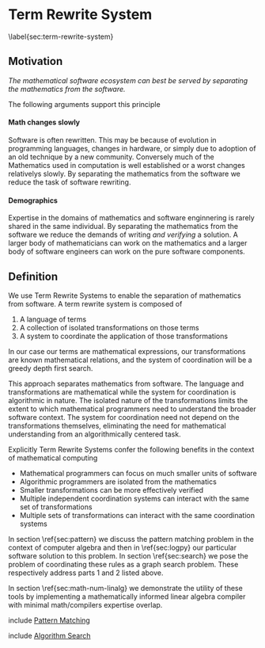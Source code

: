 
Term Rewrite System
===================

\label{sec:term-rewrite-system}

Motivation
----------

*The mathematical software ecosystem can best be served by separating the mathematics from the software.*

The following arguments support this principle

#### Math changes slowly

Software is often rewritten.  This may be because of evolution in programming languages, changes in hardware, or simply due to adoption of an old technique by a new community.  Conversely much of the Mathematics used in computation is well established or a worst changes relativelys slowly.  By separating the mathematics from the software we reduce the task of software rewriting.


#### Demographics

Expertise in the domains of mathematics and software enginnering is rarely shared in the same individual.  By separating the mathematics from the software we reduce the demands of writing *and verifying* a solution.  A larger body of mathematicians can work on the mathematics and a larger body of software engineers can work on the pure software components.


Definition
----------

We use Term Rewrite Systems to enable the separation of mathematics from software.  A term rewrite system is composed of

1.  A language of terms
2.  A collection of isolated transformations on those terms
3.  A system to coordinate the application of those transformations

In our case our terms are mathematical expressions, our transformations are known mathematical relations, and the system of coordination will be a greedy depth first search. 

This approach separates mathematics from software.  The language and transformations are mathematical while the system for coordination is algorithmic in nature.  The isolated nature of the transformations limits the extent to which mathematical programmers need to understand the broader software context.  The system for coordination need not depend on the transformations themselves, eliminating the need for mathematical understanding from an algorithmically centered task.

Explicitly Term Rewrite Systems confer the following benefits in the context of mathematical computing

*   Mathematical programmers can focus on much smaller units of software
*   Algorithmic programmers are isolated from the mathematics
*   Smaller transformations can be more effectively verified
*   Multiple independent coordination systems can interact with the same set of transformations
*   Multiple sets of transformations can interact with the same coordination systems


In section \ref{sec:pattern} we discuss the pattern matching problem in the context of computer algebra and then in \ref{sec:logpy} our particular software solution to this problem.  In section \ref{sec:search} we pose the problem of coordinating these rules as a graph search problem.  These respectively address parts 1 and 2 listed above.

In section \ref{sec:math-num-linalg} we demonstrate the utility of these tools by implementing a mathematically informed linear algebra compiler with minimal math/compilers expertise overlap.

include [Pattern Matching](pattern.md)

include [Algorithm Search](search.md)
